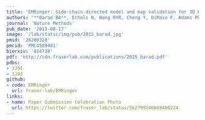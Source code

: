 ```yaml
---
title: "EMRinger: Side-chain-directed model and map validation for 3D Electron Cryomicroscopy."
authors: "**Barad BA**, Echols N, Wang RYR, Cheng Y, DiMaio F, Adams PD, **Fraser JS**."
journal: 'Nature Methods'
pub_date: '2015-08-17'
image: '/lab/static/img/pub/2015_barad.jpg'
pmid: '26280328'
pmcid: 'PMC4589481'
biorxiv: '014738'
pdf: 'http://cdn.fraserlab.com/publications/2015_barad.pdf'
pdbs:
- 3J9I
- 3J9J
github:
- code: EMRinger
  url: fraser-lab/EMRinger
links:
- name: Paper Submission Celebration Photo
  url: https://twitter.com/fraser_lab/status/562799246689460224
---
```

